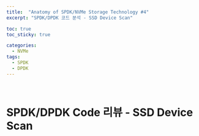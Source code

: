 ```yaml
---
title:  "Anatomy of SPDK/NVMe Storage Technology #4"
excerpt: "SPDK/DPDK 코드 분석 - SSD Device Scan"

toc: true
toc_sticky: true

categories:
  - NVMe
tags:
  - SPDK
  - DPDK
---
```


<br>

# SPDK/DPDK Code 리뷰 - SSD Device Scan
